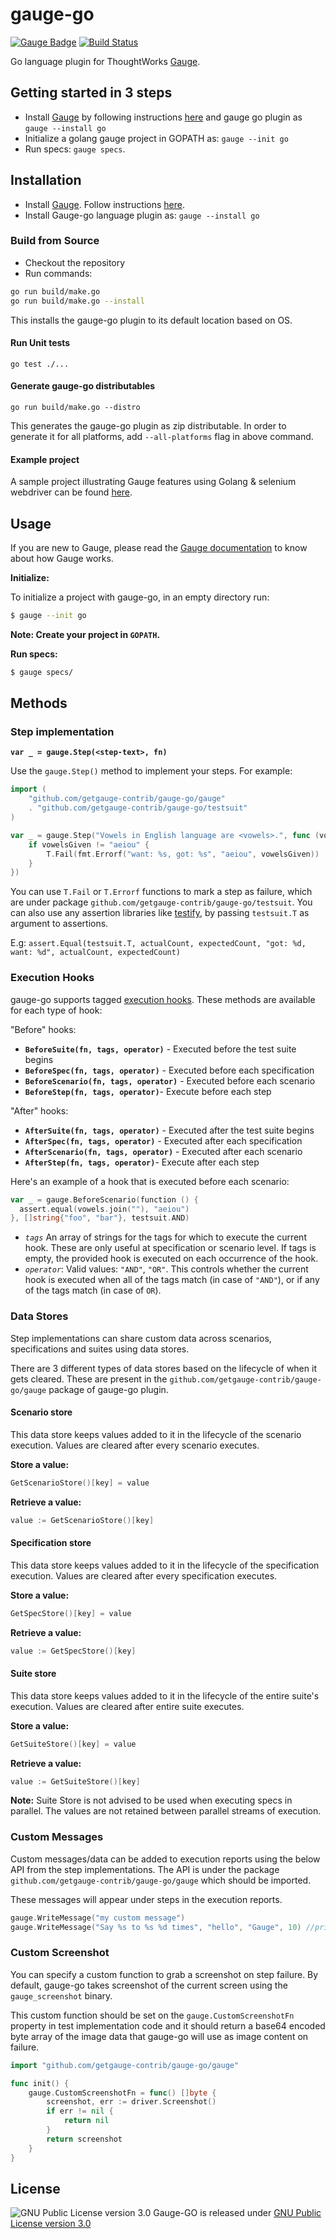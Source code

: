 # gauge-go
[![Gauge Badge](http://getgauge.io/Gauge_Badge.svg)](http://getgauge.io) [![Build Status](https://snap-ci.com/getgauge-contrib/gauge-go/branch/master/build_image)](https://snap-ci.com/getgauge-contrib/gauge-go/branch/master)

Go language plugin for ThoughtWorks [Gauge](http://getgauge.io).

## Getting started in 3 steps
* Install [Gauge](http://getgauge.io) by following instructions [here](http://getgauge.io/get-started/) and gauge go plugin as `gauge --install go`
* Initialize a golang gauge project in GOPATH as: `gauge --init go`
* Run specs: `gauge specs`.

## Installation
* Install [Gauge](http://getgauge.io). Follow instructions [here](http://getgauge.io/get-started/).
* Install Gauge-go language plugin as: `gauge --install go`

### Build from Source
* Checkout the repository
* Run commands:
```sh
go run build/make.go
go run build/make.go --install
```
This installs the gauge-go plugin to its default location based on OS.

#### Run Unit tests

`go test ./...`

#### Generate gauge-go distributables

`go run build/make.go --distro`

This generates the gauge-go plugin as zip distributable. In order to generate it for all platforms, add `--all-platforms` flag in above command.

#### Example project
A sample project illustrating Gauge features using Golang & selenium webdriver can be found [here](https://github.com/getgauge-contrib/gauge-example-go).

## Usage

If you are new to Gauge, please read the [Gauge documentation](http://getgauge.io/documentation/user/current/) to know about how Gauge works.

**Initialize:**

To initialize a project with gauge-go, in an empty directory run:
```sh
$ gauge --init go
```
**Note: Create your project in `GOPATH`.**

**Run specs:**

```sh
$ gauge specs/
```

## Methods

### Step implementation

**`var _ = gauge.Step(<step-text>, fn)`**

Use the `gauge.Step()` method to implement your steps. For example:

```go
import (
    "github.com/getgauge-contrib/gauge-go/gauge"
	. "github.com/getgauge-contrib/gauge-go/testsuit"
)    

var _ = gauge.Step("Vowels in English language are <vowels>.", func (vowelsGiven string) {
    if vowelsGiven != "aeiou" {
        T.Fail(fmt.Errorf("want: %s, got: %s", "aeiou", vowelsGiven))
    }
})
```
You can use `T.Fail` or `T.Errorf` functions to mark a step as failure, which are under package `github.com/getgauge-contrib/gauge-go/testsuit`. You can also use any assertion libraries like [testify](https://github.com/stretchr/testify), by passing `testsuit.T` as argument to assertions.

E.g: `assert.Equal(testsuit.T, actualCount, expectedCount, "got: %d, want: %d", actualCount, expectedCount)`

### Execution Hooks

gauge-go supports tagged [execution hooks](http://getgauge.io/documentation/user/current/execution/execution_hooks.html). These methods are available for each type of hook:

"Before" hooks:

- **`BeforeSuite(fn, tags, operator)`** - Executed before the test suite begins
- **`BeforeSpec(fn, tags, operator)`** - Executed before each specification
- **`BeforeScenario(fn, tags, operator)`** - Executed before each scenario
- **`BeforeStep(fn, tags, operator)`**- Execute before each step

"After" hooks:

- **`AfterSuite(fn, tags, operator)`** - Executed after the test suite begins
- **`AfterSpec(fn, tags, operator)`** - Executed after each specification
- **`AfterScenario(fn, tags, operator)`** - Executed after each scenario
- **`AfterStep(fn, tags, operator)`**- Execute after each step

Here's an example of a hook that is executed before each scenario:

```go
var _ = gauge.BeforeScenario(function () {
  assert.equal(vowels.join(""), "aeiou")
}, []string{"foo", "bar"}, testsuit.AND)
```

- *`tags`*
An array of strings for the tags for which to execute the current hook. These are only useful at specification or scenario level. If tags is empty, the provided hook is executed on each occurrence of the hook.
- *`operator`*: Valid values: `"AND"`, `"OR"`.
This controls whether the current hook is executed when all of the tags match (in case of `"AND"`), or if any of the tags match (in case of `OR`).

### Data Stores

Step implementations can share custom data across scenarios, specifications and suites using data stores.

There are 3 different types of data stores based on the lifecycle of when it gets cleared. These are present in the `github.com/getgauge-contrib/gauge-go/gauge` package of gauge-go plugin.

#### Scenario store

This data store keeps values added to it in the lifecycle of the scenario execution. Values are cleared after every scenario executes.

**Store a value:**

```go
GetScenarioStore()[key] = value
```

**Retrieve a value:**

```go
value := GetScenarioStore()[key]
```

#### Specification store

This data store keeps values added to it in the lifecycle of the specification execution. Values are cleared after every specification executes.

**Store a value:**

```go
GetSpecStore()[key] = value
```

**Retrieve a value:**

```go
value := GetSpecStore()[key]
```

#### Suite store

This data store keeps values added to it in the lifecycle of the entire suite's execution. Values are cleared after entire suite executes.

**Store a value:**

```go
GetSuiteStore()[key] = value
```

**Retrieve a value:**

```go
value := GetSuiteStore()[key]
```

**Note:** Suite Store is not advised to be used when executing specs in parallel. The values are not retained between parallel streams of execution.

### Custom Messages

Custom messages/data can be added to execution reports using the below API from the step implementations. The API is under the package `github.com/getgauge-contrib/gauge-go/gauge` which should be imported.

These messages will appear under steps in the execution reports.

```go
gauge.WriteMessage("my custom message")
gauge.WriteMessage("Say %s to %s %d times", "hello", "Gauge", 10) //prints: Say hello to Gauge 10 times
```

### Custom Screenshot

You can specify a custom function to grab a screenshot on step failure. By default, gauge-go takes screenshot of the current screen using the `gauge_screenshot` binary.

This custom function should be set on the `gauge.CustomScreenshotFn` property in test implementation code and it should return a base64 encoded byte array of the image data that gauge-go will use as image content on failure.

```go
import "github.com/getgauge-contrib/gauge-go/gauge"

func init() {
	gauge.CustomScreenshotFn = func() []byte {
		screenshot, err := driver.Screenshot()
        if err != nil {
            return nil
        }
		return screenshot
	}
}
```

## License

![GNU Public License version 3.0](http://www.gnu.org/graphics/gplv3-127x51.png)
Gauge-GO is released under [GNU Public License version 3.0](http://www.gnu.org/licenses/gpl-3.0.txt)
